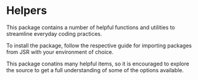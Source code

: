 # Helpers

This package contains a number of helpful functions and utilities to streamline everyday coding practices.

To install the package, follow the respective guide for importing packages from JSR with your environment of choice.

This package conatins many helpful items, so it is encouraged to explore the source to get a full understanding of some of the options available.

